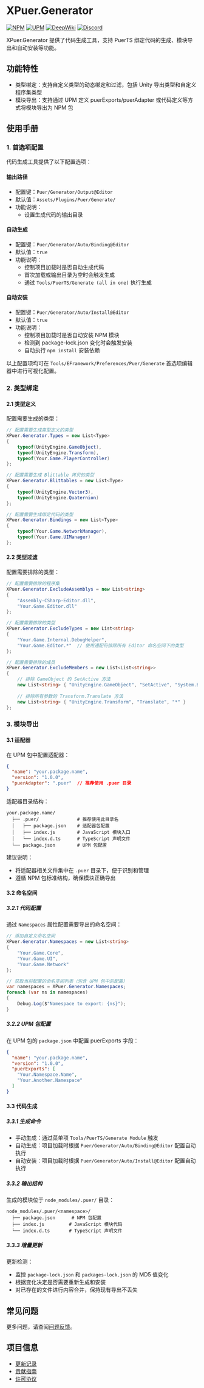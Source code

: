 # XPuer.Generator

[![NPM](https://img.shields.io/npm/v/io.eframework.unity.puer?label=NPM&logo=npm)](https://www.npmjs.com/package/io.eframework.unity.puer)
[![UPM](https://img.shields.io/npm/v/io.eframework.unity.puer?label=UPM&logo=unity&registry_uri=https://package.openupm.com)](https://openupm.com/packages/io.eframework.unity.puer)
[![DeepWiki](https://img.shields.io/badge/DeepWiki-Explore-blue)](https://deepwiki.com/eframework-io/Unity.Puer)
[![Discord](https://img.shields.io/discord/1422114598835851286?label=Discord&logo=discord)](https://discord.gg/XMPx2wXSz3)

XPuer.Generator 提供了代码生成工具，支持 PuerTS 绑定代码的生成、模块导出和自动安装等功能。

## 功能特性

- 类型绑定：支持自定义类型的动态绑定和过滤，包括 Unity 导出类型和自定义程序集类型
- 模块导出：支持通过 UPM 定义 puerExports/puerAdapter 或代码定义等方式将模块导出为 NPM 包

## 使用手册

### 1. 首选项配置

代码生成工具提供了以下配置选项：

#### 输出路径
- 配置键：`Puer/Generator/Output@Editor`
- 默认值：`Assets/Plugins/Puer/Generate/`
- 功能说明：
  - 设置生成代码的输出目录

#### 自动生成
- 配置键：`Puer/Generator/Auto/Binding@Editor`
- 默认值：`true`
- 功能说明：
  - 控制项目加载时是否自动生成代码
  - 首次加载或输出目录为空时会触发生成
  - 通过 `Tools/PuerTS/Generate (all in one)` 执行生成

#### 自动安装
- 配置键：`Puer/Generator/Auto/Install@Editor`
- 默认值：`true`
- 功能说明：
  - 控制项目加载时是否自动安装 NPM 模块
  - 检测到 package-lock.json 变化时会触发安装
  - 自动执行 `npm install` 安装依赖

以上配置项均可在 `Tools/EFramework/Preferences/Puer/Generate` 首选项编辑器中进行可视化配置。

### 2. 类型绑定

#### 2.1 类型定义
配置需要生成的类型：
```csharp
// 配置需要生成类型定义的类型
XPuer.Generator.Types = new List<Type>
{
    typeof(UnityEngine.GameObject),
    typeof(UnityEngine.Transform),
    typeof(Your.Game.PlayerController)
};

// 配置需要生成 Blittable 拷贝的类型
XPuer.Generator.Blittables = new List<Type>
{
    typeof(UnityEngine.Vector3),
    typeof(UnityEngine.Quaternion)
};

// 配置需要生成绑定代码的类型
XPuer.Generator.Bindings = new List<Type>
{
    typeof(Your.Game.NetworkManager),
    typeof(Your.Game.UIManager)
};
```

#### 2.2 类型过滤
配置需要排除的类型：
```csharp
// 配置需要排除的程序集
XPuer.Generator.ExcludeAssemblys = new List<string>
{
    "Assembly-CSharp-Editor.dll",
    "Your.Game.Editor.dll"
};

// 配置需要排除的类型
XPuer.Generator.ExcludeTypes = new List<string>
{
    "Your.Game.Internal.DebugHelper",
    "Your.Game.Editor.*"  // 使用通配符排除所有 Editor 命名空间下的类型
};

// 配置需要排除的成员
XPuer.Generator.ExcludeMembers = new List<List<string>>
{
    // 排除 GameObject 的 SetActive 方法
    new List<string> { "UnityEngine.GameObject", "SetActive", "System.Boolean" },
    
    // 排除所有参数的 Transform.Translate 方法
    new List<string> { "UnityEngine.Transform", "Translate", "*" }
};
```

### 3. 模块导出

#### 3.1 适配器

在 UPM 包中配置适配器：

```json
{
  "name": "your.package.name",
  "version": "1.0.0",
  "puerAdapter": ".puer"  // 推荐使用 .puer 目录
}
```

适配器目录结构：
```
your.package.name/
  ├── .puer/              # 推荐使用此目录名
  │   ├── package.json    # 适配器包配置
  │   ├── index.js        # JavaScript 模块入口
  │   └── index.d.ts      # TypeScript 声明文件
  └── package.json        # UPM 包配置
```

建议说明：
- 将适配器相关文件集中在 `.puer` 目录下，便于识别和管理
- 遵循 NPM 包标准结构，确保模块正确导出

#### 3.2 命名空间

##### 3.2.1 代码配置
通过 `Namespaces` 属性配置需要导出的命名空间：
```csharp
// 添加自定义命名空间
XPuer.Generator.Namespaces = new List<string>
{
    "Your.Game.Core",
    "Your.Game.UI",
    "Your.Game.Network"
};

// 获取当前配置的命名空间列表（包含 UPM 包中的配置）
var namespaces = XPuer.Generator.Namespaces;
foreach (var ns in namespaces)
{
    Debug.Log($"Namespace to export: {ns}");
}
```

##### 3.2.2 UPM 包配置
在 UPM 包的 `package.json` 中配置 puerExports 字段：
```json
{
  "name": "your.package.name",
  "version": "1.0.0",
  "puerExports": [
    "Your.Namespace.Name",
    "Your.Another.Namespace"
  ]
}
```

#### 3.3 代码生成

##### 3.3.1 生成命令
- 手动生成：通过菜单项 `Tools/PuerTS/Generate Module` 触发
- 自动生成：项目加载时根据 `Puer/Generator/Auto/Binding@Editor` 配置自动执行
- 自动安装：项目加载时根据 `Puer/Generator/Auto/Install@Editor` 配置自动执行

##### 3.3.2 输出结构
生成的模块位于 `node_modules/.puer/` 目录：
```
node_modules/.puer/<namespace>/
  ├── package.json      # NPM 包配置
  ├── index.js         # JavaScript 模块代码
  └── index.d.ts       # TypeScript 声明文件
```

##### 3.3.3 增量更新
更新检测：
- 监控 `package-lock.json` 和 `packages-lock.json` 的 MD5 值变化
- 根据变化决定是否需要重新生成和安装
- 对已存在的文件进行内容合并，保持现有导出不丢失

## 常见问题

更多问题，请查阅[问题反馈](../CONTRIBUTING.md#问题反馈)。

## 项目信息

- [更新记录](../CHANGELOG.md)
- [贡献指南](../CONTRIBUTING.md)
- [许可协议](../LICENSE.md)